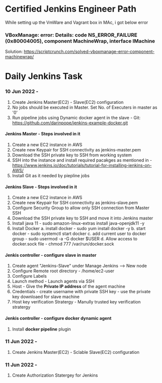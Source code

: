 # Certified Jenkins Engineer Path

While setting up the VmWare and Vagrant box in MAc, i got below error 

### VBoxManage: error: Details: code NS_ERROR_FAILURE (0x80004005), component MachineWrap, interface IMachine

Solution: https://scriptcrunch.com/solved-vboxmanage-error-component-machinewrap/

# Daily Jenkins Task

### 10 Jun 2022 - 

1. Create Jenkins Master(EC2) - Slave(EC2) configuration
2. No jobs should be executed in Master. Set No. of Executers in master as '0'
3. Run pipeline jobs using Dynamic docker agent in the slave - Git: https://github.com/darinpope/jenkins-example-docker.git

#### Jenkins Master  - Steps involved in it

1. Create a new EC2 instance in AWS 
2. Create new Keypair for SSH connectivity as jenkins-master.pem
3. Download the SSH private key to SSH from working system
4. SSH into the instance and install required pacakges as mentioned in - https://www.jenkins.io/doc/tutorials/tutorial-for-installing-jenkins-on-AWS/
5. Install Git as it needed by piepline jobs

#### Jenkins Slave - Steps involved in it

1. Create a new EC2 instance in AWS
2. Create new Keypair for SSH connectivity as jenkins-slave.pem
3. Configure Security Group to allow only SSH connection from Master SSH
4. Download the SSH private key to SSH and move it into Jenkins master
5. Install java 11 - sudo amazon-linux-extras install java-openjdk11 -y
6. Install Docker
    a. install docker - sudo yum install docker -y
    b. start docker - sudo systemctl start docker
    c. add current user to docker group - sudo usermod -a -G docker $USER
    d. Allow access to docker.sock file - chmod 777 /var/run/docker.sock
 
 #### Jenkis controller  - configure slave in master
 
 1. Create agent "Jenkins-Slave" under Manage Jenkins --> New node
 2. Configure Remote root directory - /home/ec2-user
 3. Configure Labels
 4. Launch method - Launch agents via SSH
 5. Host - Give the <b>Private IP address</b> of the agent machine
 6. Credentials - create username with private SSH key - use the private key downloaed for slave machine
 7. Host key verification Stratergy - Manully trusted key verification stratergy

#### Jenkis controller  - configure docker dynamic agent

1. Install <b>docker pipeline</b> plugin

### 11 Jun 2022 - 

1. Create Jenkins Master(EC2) - Sclable Slave(EC2) configuration


### 11 Jun 2022 - 

1. Create Authorization Statergey for Jenkins
